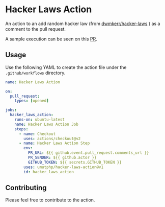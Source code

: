 # Hacker Laws Action

An action to an add random hacker law (from [dwmkerr/hacker-laws](https://github.com/dwmkerr/hacker-laws) ) as a comment to the pull request.

A sample execution can be seen on this [PR](https://github.com/umutphp/hacker-laws-action/pull/1).

## Usage

Use the following YAML to create the action file under the `.github/workflows` directory.

```yaml
name: Hacker Laws Action

on: 
  pull_request:
    types: [opened]

jobs:
  hacker_laws_action:
    runs-on: ubuntu-latest
    name: Hacker Laws Action Job
    steps:
      - name: Checkout
        uses: actions/checkout@v2
      - name: Hacker Laws Action Step
        env:
          PR_URL: ${{ github.event.pull_request.comments_url }}
          PR_SENDER: ${{ github.actor }}
          GITHUB_TOKEN: ${{ secrets.GITHUB_TOKEN }}
        uses: umutphp/hacker-laws-action@v1
        id: hacker_laws_action
```

## Contributing

Please feel free to contribute to the action.
